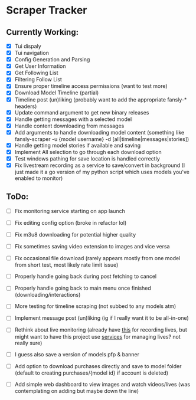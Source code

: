 # Scraper Tracker

## Currently Working:

- [x] Tui dispaly
- [x] Tui navigation
- [x] Config Generation and Parsing
- [x] Get User Information
- [x] Get Following List
- [x] Filtering Follow List
- [x] Ensure proper timeline access permissions (want to test more)
- [x] Download Model Timeline (partial)
- [x] Timeline post (un)liking (probably want to add the appropriate fansly-* headers)
- [x] Update command argument to get new binary releases
- [x] Handle getting messages with a selected model 
- [x] Handle content downloading from messages
- [x] Add arguments to handle downloading model content (something like fansly-scraper -u {model username} -d [all|timeline|messages|stories])
- [x] Handle getting model stories if available and saving
- [x] Implement All selection to go through each download option
- [x] Test windows pathing for save location is handled correctly
- [x] Fix livestream recording as a service to save/convert in background (I just made it a go version of my python script which uses models you've enabled to monitor)

## ToDo:

- [ ] Fix monitoring service starting on app launch 
- [ ] Fix editing config option (broke in refactor lol)
- [ ] Fix m3u8 downloading for potential higher quality
- [ ] Fix sometimes saving video extension to images and vice versa
- [ ] Fix occasional <Access Denied> file download (rarely appears mostly from one model from short test, most likely rate limit issue)
- [ ] Properly handle going back during post fetching to cancel
- [ ] Properly handle going back to main menu once finished (downloading/interactions)
- [ ] More testing for timeline scraping (not subbed to any models atm)
- [ ] Implement message post (un)liking (ig if I really want it to be all-in-one)
- [ ] Rethink about live monitoring (already have [this](https://github.com/agnosto/fansly-recorder) for recording lives, but might want to have this project use [services](https://github.com/kardianos/service) for managing lives? not really sure)
- [ ] I guess also save a version of models pfp & banner
- [ ] Add option to download purchases directly and save to model folder (default to creating purchases/{model id} if account is deleted)
- [ ] Add simple web dashboard to view images and watch videos/lives (was contemplating on adding but maybe down the line)

